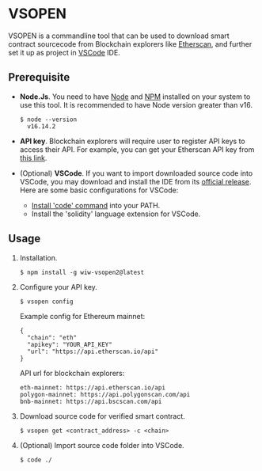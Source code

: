 # VSOPEN 

VSOPEN is a commandline tool that can be used to download smart contract sourcecode 
from Blockchain explorers like [Etherscan](https://etherscan.io/), and further set it up as project in
[VSCode](https://code.visualstudio.com/download) IDE.

## Prerequisite
- **Node.Js**. You need to have [Node](https://nodejs.org/en/) and [NPM](https://nodejs.org/en/) installed on your system to use this tool. It
 is recommended to have Node version greater than v16.
    ```
    $ node --version
      v16.14.2
    ```

- **API key**. Blockchain explorers will require user to register API keys to access their API. For example,
 you can get your Etherscan API key from [this link](https://etherscan.io/apis).

- (Optional) **VSCode**. If you want to import downloaded source code into VSCode, you may download
 and install the IDE from its [official release](https://code.visualstudio.com/download). Here are some basic configurations
 for VSCode:
  - [Install 'code' command](https://code.visualstudio.com/docs/setup/mac) into your PATH.
  - Install the 'solidity' language extension for VSCode.

## Usage
1. Installation.
   ```
   $ npm install -g wiw-vsopen2@latest
   ```

2. Configure your API key.
    ```
    $ vsopen config
    ```
    Example config for Ethereum mainnet:
    ```
    {
      "chain": "eth"
      "apikey": "YOUR_API_KEY"
      "url": "https://api.etherscan.io/api"
    }
   ```
   API url for blockchain explorers:
   ```
   eth-mainnet: https://api.etherscan.io/api
   polygon-mainnet: https://api.polygonscan.com/api
   bnb-mainnet: https://api.bscscan.com/api
   ```

3. Download source code for verified smart contract.
   ```
   $ vsopen get <contract_address> -c <chain>
   ```

4. (Optional) Import source code folder into VSCode.
   ```
   $ code ./
   ```